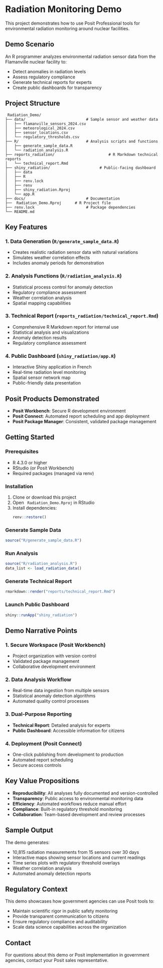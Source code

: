 # Radiation Monitoring Demo

This project demonstrates how to use Posit Professional tools for environmental radiation monitoring around nuclear facilities.

## Demo Scenario

An   R programmer analyzes environmental radiation sensor data from the Flamanville nuclear facility to:
- Detect anomalies in radiation levels
- Assess regulatory compliance
- Generate technical reports for experts
- Create public dashboards for transparency

## Project Structure

```
 Radiation_Demo/
├── data/                           # Sample sensor and weather data
│   ├── flamanville_sensors_2024.csv
│   ├── meteorological_2024.csv
│   ├── sensor_locations.csv
│   └── regulatory_thresholds.csv
├── R/                              # Analysis scripts and functions
│   ├── generate_sample_data.R
│   └── radiation_analysis.R
├── reports_radiation/                        # R Markdown technical reports
│   └── technical_report.Rmd
├── shiny_radiation/                      # Public-facing dashboard
│   ├── data
│   ├── R
│   ├── renv.lock
│   ├── renv
│   ├── shiny_radiation.Rproj
│   └── app.R
├── docs/                           # Documentation
├──  Radiation_Demo.Rproj      # R Project file
├── renv.lock                       # Package dependencies
└── README.md
```

## Key Features

### 1. Data Generation (`R/generate_sample_data.R`)
- Creates realistic radiation sensor data with natural variations
- Simulates weather correlation effects
- Includes anomaly periods for demonstration

### 2. Analysis Functions (`R/radiation_analysis.R`)
- Statistical process control for anomaly detection
- Regulatory compliance assessment
- Weather correlation analysis
- Spatial mapping capabilities

### 3. Technical Report (`reports_radiation/technical_report.Rmd`)
- Comprehensive R Markdown report for internal use
- Statistical analysis and visualizations
- Anomaly detection results
- Regulatory compliance assessment

### 4. Public Dashboard (`shiny_radiation/app.R`)
- Interactive Shiny application in French
- Real-time radiation level monitoring
- Spatial sensor network map
- Public-friendly data presentation

## Posit Products Demonstrated

- **Posit Workbench**: Secure R development environment
- **Posit Connect**: Automated report scheduling and app deployment
- **Posit Package Manager**: Consistent, validated package management

## Getting Started

### Prerequisites
- R 4.3.0 or higher
- RStudio (or Posit Workbench)
- Required packages (managed via renv)

### Installation
1. Clone or download this project
2. Open ` Radiation_Demo.Rproj` in RStudio
3. Install dependencies:
   ```r
   renv::restore()
   ```

### Generate Sample Data
```r
source("R/generate_sample_data.R")
```

### Run Analysis
```r
source("R/radiation_analysis.R")
data_list <- load_radiation_data()
```

### Generate Technical Report
```r
rmarkdown::render("reports/technical_report.Rmd")
```

### Launch Public Dashboard
```r
shiny::runApp("shiny_radiation")
```

## Demo Narrative Points

### 1. Secure Workspace (Posit Workbench)
- Project organization with version control
- Validated package management
- Collaborative development environment

### 2. Data Analysis Workflow
- Real-time data ingestion from multiple sensors
- Statistical anomaly detection algorithms
- Automated quality control processes

### 3. Dual-Purpose Reporting
- **Technical Report**: Detailed analysis for experts
- **Public Dashboard**: Accessible information for citizens

### 4. Deployment (Posit Connect)
- One-click publishing from development to production
- Automated report scheduling
- Secure access controls

## Key Value Propositions

- **Reproducibility**: All analyses fully documented and version-controlled
- **Transparency**: Public access to environmental monitoring data
- **Efficiency**: Automated workflows reduce manual effort
- **Compliance**: Built-in regulatory threshold monitoring
- **Collaboration**: Team-based development and review processes

## Sample Output

The demo generates:
- 10,815 radiation measurements from 15 sensors over 30 days
- Interactive maps showing sensor locations and current readings
- Time series plots with regulatory threshold overlays
- Weather correlation analysis
- Automated anomaly detection reports

## Regulatory Context

This demo showcases how government agencies can use Posit tools to:
- Maintain scientific rigor in public safety monitoring
- Provide transparent communication to citizens
- Ensure regulatory compliance and auditability
- Scale data science capabilities across the organization

## Contact

For questions about this demo or Posit implementation in government agencies, contact your Posit sales representative.
